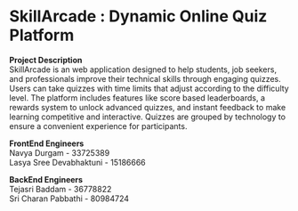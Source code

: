 # SkillArcade : Dynamic Online Quiz Platform


**Project Description**  
SkillArcade is an web application designed to help students, job seekers, and professionals improve their technical skills through engaging quizzes. Users can take quizzes with time limits that adjust according to the difficulty level. The platform includes features like score based leaderboards, a rewards system to unlock advanced quizzes, and instant feedback to make learning competitive and interactive. Quizzes are grouped by technology to ensure a convenient experience for participants.

**FrontEnd Engineers**  
Navya Durgam - 33725389  
Lasya Sree Devabhaktuni - 15186666  

**BackEnd Engineers**  
Tejasri Baddam - 36778822  
Sri Charan Pabbathi - 80984724   
